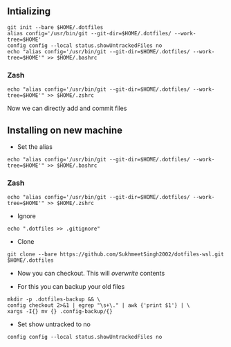 ## Intializing

```
git init --bare $HOME/.dotfiles
alias config='/usr/bin/git --git-dir=$HOME/.dotfiles/ --work-tree=$HOME'
config config --local status.showUntrackedFiles no
echo "alias config='/usr/bin/git --git-dir=$HOME/.dotfiles/ --work-tree=$HOME'" >> $HOME/.bashrc
```
### Zash
```
echo "alias config='/usr/bin/git --git-dir=$HOME/.dotfiles/ --work-tree=$HOME'" >> $HOME/.zshrc
```

Now we can directly add and commit files

## Installing on new machine

- Set the alias
```
echo "alias config='/usr/bin/git --git-dir=$HOME/.dotfiles/ --work-tree=$HOME'" >> $HOME/.bashrc
```
### Zash
```
echo "alias config='/usr/bin/git --git-dir=$HOME/.dotfiles/ --work-tree=$HOME'" >> $HOME/.zshrc
```

- Ignore
```
echo ".dotfiles >> .gitignore"
```


- Clone
```
git clone --bare https://github.com/SukhmeetSingh2002/dotfiles-wsl.git $HOME/.dotfiles
```

- Now you can checkout. This will *overwrite* contents


- For this you can backup your old files
```
mkdir -p .dotfiles-backup && \
config checkout 2>&1 | egrep "\s+\." | awk {'print $1'} | \
xargs -I{} mv {} .config-backup/{}
```

- Set show untracked to no

```
config config --local status.showUntrackedFiles no
```


